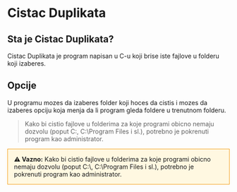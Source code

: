 # Cistac Duplikata
## Sta je Cistac Duplikata?
Cistac Duplikata je program napisan u C-u koji brise iste fajlove u folderu koji izaberes.
## Opcije
U programu mozes da izaberes folder koji hoces da cistis i mozes da izaberes opciju koja menja da li program gleda foldere u trenutnom folderu.
> Kako bi cistio fajlove u folderima za koje programi obicno nemaju dozvolu (poput C:\, C:\Program Files i sl.), potrebno je pokrenuti program kao administrator.
<div style="border: 1px solid #f39c12; padding: 1em; background-color: #fff8e1;">
  <strong>⚠️ Vazno:</strong> Kako bi cistio fajlove u folderima za koje programi obicno nemaju dozvolu (poput C:\, C:\Program Files i sl.), potrebno je pokrenuti program kao administrator.
</div>
